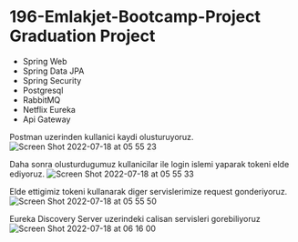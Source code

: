 # 196-Emlakjet-Bootcamp-Project Graduation Project

- Spring Web
- Spring Data JPA
- Spring Security
- Postgresql
- RabbitMQ
- Netflix Eureka
- Api Gateway


Postman uzerinden kullanici kaydi olusturuyoruz.
![Screen Shot 2022-07-18 at 05 55 23](https://user-images.githubusercontent.com/46999778/179440004-9baac008-8ba2-478b-b649-41eb65230400.png)

Daha sonra olusturdugumuz kullanicilar ile login islemi yaparak tokeni elde ediyoruz.
![Screen Shot 2022-07-18 at 05 55 33](https://user-images.githubusercontent.com/46999778/179440072-6a7565eb-40a6-4239-9e10-9aa4ad56a28f.png)

Elde ettigimiz tokeni kullanarak diger servislerimize request gonderiyoruz.
![Screen Shot 2022-07-18 at 05 55 50](https://user-images.githubusercontent.com/46999778/179440109-1efa58c9-0325-4895-8d66-da70acb89885.png)

Eureka Discovery Server uzerindeki calisan servisleri gorebiliyoruz
![Screen Shot 2022-07-18 at 06 16 00](https://user-images.githubusercontent.com/46999778/179440403-9fb38db9-e342-4a50-abfe-dcebcbd448cd.png)
